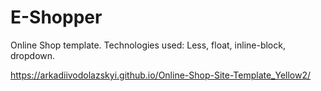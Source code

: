 # E-Shopper
Online Shop template. Technologies used: Less, float, inline-block, dropdown.

https://arkadiivodolazskyi.github.io/Online-Shop-Site-Template_Yellow2/
